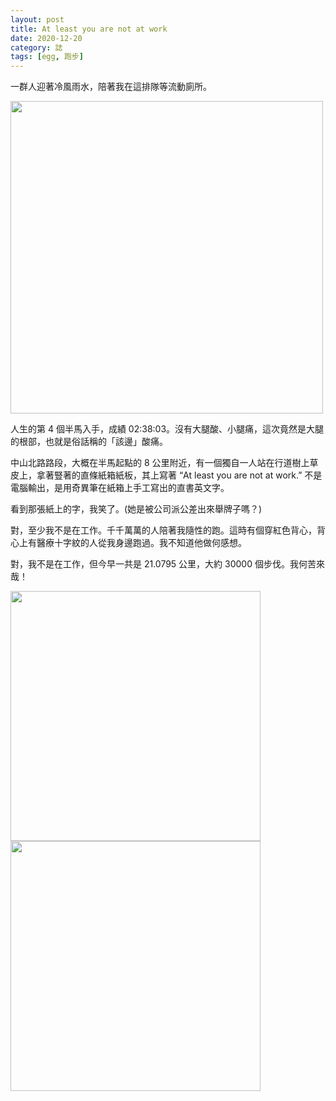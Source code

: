 ```yaml
---
layout: post
title: At least you are not at work
date: 2020-12-20
category: 誌
tags: [egg, 跑步]
---
```


一群人迎著冷風雨水，陪著我在這排隊等流動廁所。
 
<img src="/blog/assets/images/2020/fum1.jpg" style="height:500px"/>

人生的第 4 個半馬入手，成績 02:38:03。沒有大腿酸、小腿痛，這次竟然是大腿的根部，也就是俗話稱的「該邊」酸痛。

中山北路路段，大概在半馬起點的 8 公里附近，有一個獨自一人站在行道樹上草皮上，拿著豎著的直條紙箱紙板，其上寫著 “At least you are not at work.” 不是電腦輸出，是用奇異筆在紙箱上手工寫出的直書英文字。

看到那張紙上的字，我笑了。(她是被公司派公差出來舉牌子嗎？)

對，至少我不是在工作。千千萬萬的人陪著我隨性的跑。這時有個穿紅色背心，背心上有醫療十字紋的人從我身邊跑過。我不知道他做何感想。

對，我不是在工作，但今早一共是 21.0795 公里，大約 30000 個步伐。我何苦來哉！


<img src="/blog/assets/images/2020/fum2.jpg" style="height:400px; float:left"/>
<img src="/blog/assets/images/2020/fum3.jpg" style="height:400px; float:left"/>

